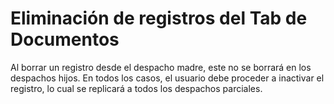 # Eliminación de registros del Tab de Documentos

Al borrar un registro desde el despacho madre, este no se borrará en los despachos hijos. En todos los casos, el usuario debe proceder a inactivar el registro, lo cual se replicará a todos los despachos parciales.
